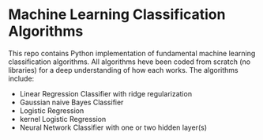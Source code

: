 # Machine Learning Classification Algorithms
This repo contains Python implementation of fundamental machine learning classification algorithms. All algorithms heve been coded from scratch (no libraries) for a deep understanding of how each works. The algorithms include:
- Linear Regression Classifier with ridge regularization
- Gaussian naive Bayes Classifier
- Logistic Regression
- kernel Logistic Regression
- Neural Network Classifier with one or two hidden layer(s)
